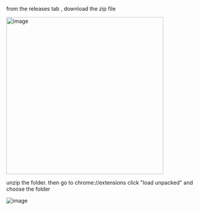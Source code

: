 from the releases tab , download the zip file 

<img width="416" alt="image" src="https://github.com/sahir2k/twitter_face_swap/assets/117151647/38f861b7-0aa1-498a-a5ca-13806c13a80c">

unzip the folder.
then go to chrome://extensions click "load unpacked" and choose the folder


![image](https://github.com/sahir2k/twitter_face_swap/assets/117151647/b00cae34-c50b-4df0-9d76-89f6902bc441)
